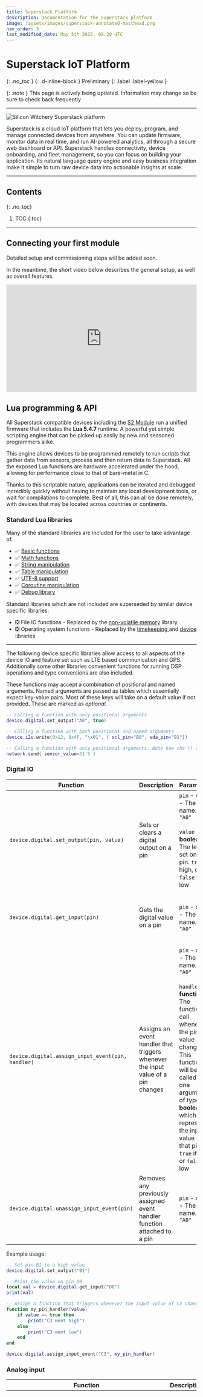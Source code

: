 ```yaml
---
title: Superstack Platform
description: Documentation for the Superstack platform
image: /assets/images/superstack-annotated-masthead.png
nav_order: 3
last_modified_date: May 5th 2025, 08:20 UTC
---
```


# Superstack IoT Platform
{: .no_toc }
{: .d-inline-block }
Preliminary
{: .label .label-yellow }

{: .note }
This page is actively being updated. Information may change so be sure to check back frequently 

---

![Silicon Witchery Superstack platform](/assets/images/superstack-annotated-masthead.png)

Superstack is a cloud IoT platform that lets you deploy, program, and manage connected devices from anywhere. You can update firmware, monitor data in real time, and run AI-powered analytics, all through a secure web dashboard or API. Superstack handles connectivity, device onboarding, and fleet management, so you can focus on building your application. Its natural language query engine and easy business integration make it simple to turn raw device data into actionable insights at scale.

---

## Contents
{: .no_toc}

1. TOC
{:toc}

---

## Connecting your first module

<!-- TODO -->
Detailed setup and commissioning steps will be added soon. 

In the meantime, the short video below describes the general setup, as well as overall features.

<!-- TODO add a video of the step by step setup guide -->
<div style="position: relative; width: 100%; overflow: hidden; padding-top: 56.25%;">
    <iframe style="position: absolute; top: 0; left: 0; right: 0; width: 100%; height: 100%; border: none;"
        src="https://www.youtube.com/embed/3L_OU-fMW_w" title="YouTube video player"
        allow="accelerometer; autoplay; clipboard-write; encrypted-media; gyroscope; picture-in-picture; web-share"
        referrerpolicy="strict-origin-when-cross-origin" allowfullscreen>
    </iframe>
</div>

## Lua programming & API

All Superstack compatible devices including the [S2 Module](/pages/s2-module) run a unified firmware that includes the **Lua 5.4.7** runtime. A powerful yet simple scripting engine that can be picked up easily by new and seasoned programmers alike.

This engine allows devices to be programmed remotely to run scripts that gather data from sensors, process and then return data to Superstack. All the exposed Lua functions are hardware accelerated under the hood, allowing for performance close to that of bare-metal in C.

Thanks to this scriptable nature, applications can be iterated and debugged incredibly quickly without having to maintain any local development tools, or wait for compilations to complete. Best of all, this can all be done remotely, with devices that may be located across countries or continents.

### Standard Lua libraries

Many of the standard libraries are included for the user to take advantage of.

- ✅ [Basic functions](https://www.lua.org/manual/5.4/manual.html#6.1)
- ✅ [Math functions](https://www.lua.org/manual/5.4/manual.html#6.7)
- ✅ [String manipulation](https://www.lua.org/manual/5.4/manual.html#6.4)
- ✅ [Table manipulation](https://www.lua.org/manual/5.4/manual.html#6.6)
- ✅ [UTF-8 support](https://www.lua.org/manual/5.4/manual.html#6.5)
- ✅ [Coroutine manipulation](https://www.lua.org/manual/5.4/manual.html#6.2)
- ✅ [Debug library](https://www.lua.org/manual/5.4/manual.html#6.10)

Standard libraries which are not included are superseded by similar device specific libraries:

- ❎ File IO functions - Replaced by the [non-volatile memory](#non-volatile-memory-file-system) library
- ❎ Operating system functions - Replaced by the [timekeeping ](#timekeeping-functions) and [device](#miscellaneous-functions) libraries

---

The following device specific libraries allow access to all aspects of the device IO and feature set such as LTE based communication and GPS. Additionally some other libraries convenient functions for running DSP operations and type conversions are also included.

These functions may accept a combination of positional and named arguments. Named arguments are passed as tables which essentially expect key-value pairs. Most of these keys will take on a default value if not provided. These are marked as *optional*.

```lua
-- Calling a function with only positional arguments
device.digital.set_output("A0", true)

-- Calling a function with both positional and named arguments
device.i2c.write(0x12, 0x4F, "\x01", { scl_pin="B0", sda_pin="B1"})

-- Calling a function with only positional arguments. Note how the () can be omitted
network.send{ sensor_value=31.5 }
```

### Digital IO

| Function | Description | Parameters | Returns |
|----------|-------------|------------|---------|
| `device.digital.set_output(pin, value)` | Sets or clears a digital output on a pin | `pin` - **string** - The pin name. E.g. `"A0"`<br><br>`value` - **boolean** - The level to set on the pin. `true` for high, or `false` for low | **nil**
| `device.digital.get_input(pin)` | Gets the digital value on a pin | `pin` - **string** - The pin name. E.g. `"A0"` | **boolean** - `true` if the pin is high, or `false` if it's low
| `device.digital.assign_input_event(pin, handler)` | Assigns an event handler that triggers whenever the input value of a pin changes | `pin` - **string** - The pin name. E.g. `"A0"`<br><br>`handler` - **function** - The function to call whenever the pin value changes. This function will be called with one argument of type **boolean** which represents the input value on that pin. `true` if high, or `false` if low | **nil**
| `device.digital.unassign_input_event(pin)` | Removes any previously assigned event handler function attached to a pin         | `pin` - **string** - The pin name. E.g. `"A0"` | **nil**

Example usage:

```lua
-- Set pin B1 to a high value
device.digital.set_output("B1")

-- Print the value on pin D0
local val = device.digital.get_input("D0")
print(val)

-- Assign a function that triggers whenever the input value of C3 changes
function my_pin_handler(value)
    if value == true then
        print("C3 went high")
    else
        print("C3 went low")
    end
end

device.digital.assign_input_event("C3", my_pin_handler)
```

### Analog input

| Function | Description | Parameters | Returns |
|----------|-------------|------------|---------|
| `device.analog.get_input(pin, { acquisition_time=40, range=Vout })` | Reads the analog value on an analog capable pin | `pin` - **string** - The pin name. E.g. `"D0"`<br><br>`acquisition_time` *optional* - **integer** - A time in microseconds across to which to make the measurement. Can be either `3`, `5`, `10`, `15`, `20`, `40`, or multiples of 40 e.g. `80`, `120`, `160`, etc. Higher values allow for accurate measurement of greater source resistances. Those maximum resistances being 10kΩ, 40kΩ, 100kΩ, 200kΩ, 400kΩ and 800kΩ respectively, with 800kΩ being the maximum source resistance for acquisition times greater than 40 microseconds<br><br>`range` *optional* - **integer** - The maximum expected voltage for the input signal. Defaults to the same value as V<sub>OUT</sub>                                                                                                                             | **table** - A table containing two key value pairs. `voltage` a **number** representing the voltage on the pin, or `percentage` a **number** representing the real voltage represented as a percentage with respect to the range of 0V and the `range` value
| `device.analog.get_differential_input(positive_pin, negative_pin, { acquisition_time=40, range=Vout })` | Reads the analog value across two analog capable pins | `positive_pin` - **string** - The pin name of the positive pin<br><br>`negative_pin` - **string** - The pin name of the negative pin<br><br>`acquisition_time` *optional* - **integer** - As described above<br><br>`range` *optional* - **integer** - As described above                                                                                                                                                                                                                                                                                                                                                                                                                                                                                                                                         | **table** - Same as above
| `device.analog.assign_input_high_event(pin, handler, { percentage, voltage, acquisition_time=40, range=Vout })` | Assigns an event handler that triggers whenever the input pin crosses a high threshold. | `pin` - **string** - The pin name. E.g. `"D0"`<br><br>`handler` - **function** - The function to call whenever the threshold is crossed. This function will be called with one argument of type **boolean** which represents if the value has crossed above or below the threshold. `true` if crossed above, or `false` if crossed below<br><br>`percentage` - **number** - The level represented as a percentage at which to trigger the event. Either `percentage` or `voltage` must be provided. Not both.<br><br>`voltage` - **number** - The level represented as a voltage at which to trigger the event. Either `percentage` or `voltage` must be provided. Not both.<br><br>`acquisition_time` *optional* - **integer** - As described above<br><br>`range` *optional* - **integer** - As described above | **nil**
| `device.analog.assign_input_low_event(pin, handler, { percentage, voltage, acquisition_time=40, range=Vout })` | Assigns an event handler that triggers whenever the input pin crosses a low threshold.  | `pin` - **string** - The pin name. E.g. `"D0"`<br><br>`handler` - **function** - The function to call whenever the threshold is crossed. This function will be called with one argument of type **boolean** which represents if the value has crossed above or below the threshold. `true` if crossed below, or `false` if crossed above<br><br>`percentage` - **number** - The level represented as a percentage at which to trigger the event. Either `percentage` or `voltage` must be provided. Not both.<br><br>`voltage` - **number** - The level represented as a voltage at which to trigger the event. Either `percentage` or `voltage` must be provided. Not both.<br><br>`acquisition_time` *optional* - **integer** - As described above<br><br>`range` *optional* - **integer** - As described above | **nil**
| `device.analog.unassign_input_high_event(pin)` | Removes any previously assigned high level event handler attached to a pin | `pin` - **string** - The pin name. E.g. `"D0"`                                                                                                                                                                                                                                                                                                                                                                                                                                                                                                                                                                                                                                                                                                                                                                    | **nil**
| `device.analog.unassign_input_low_event(pin)` | Removes any previously assigned low level event handler attached to a pin | `pin` - **string** - The pin name. E.g. `"D0"`                                                                                                                                                                                                                                                                                                                                                                                                                                                                                                                                                                                                                                                                                                                                                                    | **nil**

Example usage:

```lua
-- Read the analog value on pin D1 and print both the percentage and voltage values
local d0_val = device.analog.get_input("D1")
print(d0_val["percentage"])
print(d0_val["voltage"])

-- Trigger a print whenever the voltage on D2 drops below 1.5V
function my_low_voltage_handler(triggered)
    if (triggered) then
        print("Voltage fell below 1.5V")
    else
        print("Voltage has returned back above 1.5V")
    end
end

device.analog.assign_input_high_event("D1", my_low_voltage_handler, { voltage=1.5 })
```

### PWM output (analog output)

| Function | Description | Parameters | Returns |
|----------|-------------|------------|---------|
| `device.analog.set_output(pin, percentage { frequency=1 })` | Sets a PWM duty cycle on a pin | `pin` - **string** - The pin name. E.g. `"A0"`<br><br>`percentage` - **number** - The duty cycle to output on the pin as a percentage<br><br>`frequency` *optional* - **number** - The PWM frequency in Hz | **nil**

Example usage:

```lua
-- Set pin E1 to a 25% duty cycle at the default PWM frequency
device.analog.set_output("E1", 25)
```

### I2C communication

| Function | Description | Parameters | Returns |
|----------|-------------|------------|---------|
| `device.i2c.read(address, register, length, { port="PORTA", scl_pin="A0", sda_pin="A1", frequency=400, register_address_size=8 })` | Reads a number of bytes from a register on an I2C connected device | `address` - **integer** - The 7-bit address of the I2C device<br><br>`register` - **integer** - The address of the register to read from<br><br>`length` - **integer** - The number of bytes to read<br><br>`port` *optional* - **string** - The 4-pin port which the I2C device is connected to. I.e. `"PORTA"`, `"PORTB"`, `"PORTE"`, or `"PORTF"`. Using this parameter will assume the SCL and SDA pin order to match the [Stemma QT](https://learn.adafruit.com/introducing-adafruit-stemma-qt/what-is-stemma) and [Qwiic](https://www.sparkfun.com/qwiic) pinout. If a different pin order is required, the `scl_pin` and `sda_pin` parameters should be provided instead<br><br>`scl_pin` *optional* - **string** - Specifies the pin to use for the SCL signal. Any IO pin may be specified as a string, e.g. `"C3"`. Must be used in conjunction with `sda_pin` and cannot be used if the `port` parameter is already specified.<br><br>`sda_pin` *optional* - **string** - Specifies the pin to use for the SDA signal. Any IO pin may be specified as a string, e.g. `"C4"`. Must be used in conjunction with `scl_pin` and cannot be used if the `port` parameter is already specified.<br><br>`frequency` *optional* - The frequency to use for I2C communications in kHz.<br><br>`register_address_size` *optional* - **integer** - The size of the register to read in bits. Can be either `8`, `16` or `32`. | **table** - A table containing three key-value pairs. `success`, a **boolean** representing if the transaction was a success. `data`, a **string** representing the bytes read. Always of size `length` as specified in the function call. `value`, an **integer** representing the first data value, useful if only one byte was requested
| `device.i2c.write(address, register, data, { port="PORTA", scl_pin="A0", sda_pin="A1", frequency=400, register_address_size=8 })` | Writes a number of bytes to a register on an I2C connected device | `address` - **integer** - As described above<br><br>`register` - **integer** - As described above<br><br>`data` - **string** - The data to write to the device. Can be a hexadecimal string containing zeros. E.g. `"\x1A\x50\x00\xF1"`<br><br>`port` *optional* - **string** - As described above<br><br>`scl_pin` *optional* - **string** - As described above<br><br>`sda_pin` *optional* - **string** - As described above<br><br>`frequency` *optional* - **integer** - As described above<br><br>`register_address_size` *optional* - **integer** - As described above | **boolean** - Returns `true` if the write was successful, or `false` otherwise

Example usage:

```lua
-- Read a byte from register 0x1F on a device with address 0x23
local result = device.i2c.read(0x23, 0x1F, 1)

if result.success then
    print(result.value)
end

-- Read multiple bytes from the device and print the fourth byte
local result = device.i2c.read(0x23, 0x1F, 4)

if result.success then
    print(result.data[4])
end

-- Write 0x1234 to the register 0xF9
device.i2c.write(0x23, 0xF9, "\x12\x34")
```

### SPI communication

| Function | Description | Parameters | Returns |
|----------|-------------|------------|---------|
| `device.spi.read(register, length, { mosi_pin="C0", miso_pin="C1", sck_pin="C2", cs_pin="C3", frequency=500, register_address_size=8 })` | Reads a number of bytes from a register on an SPI connected device | `register` - **integer** - The address of the register to read from<br><br>`length` - **integer** - The number of bytes to read<br><br>`mosi_pin` *optional* - **string** - Specifies the pin to use for the MOSI signal. Any IO pin may be specified as a string, e.g. "D0".<br><br>`miso_pin` *optional* - **string** - Specifies the pin to use for the MISO signal. Any IO pin may be specified as a string, e.g. "D1".<br><br>`sck_pin` *optional* - **string** - Specifies the pin to use for the SCK signal. Any IO pin may be specified as a string, e.g. "D2".<br><br>`cs_pin` *optional* - **string** - Specifies the pin to use for the CS signal. Any IO pin may be specified as a string, e.g. "D3".<br><br>`frequency` *optional* - **integer** - The frequency to use for SPI transactions in kHz<br><br>`register_address_size` *optional* - **integer** - The size of the register address in bits. Can be either `8`, `16` or `32` | **table** - A table containing two key-value pairs. `data`, a **string** representing the bytes read. Always of size `length` as specified in the function call. `value`, an **integer** representing the first data value, useful if only one byte was requested
| `device.spi.write(register, data, { mosi_pin="C0", miso_pin="C1", sck_pin="C2", cs_pin="C3", frequency=500, register_address_size=8 })`  | Writes a number of bytes to a register on an SPI connected device  | `register` - **integer** - Same as above<br><br>`data` - **string** - The data to write to the device. Can be a hexadecimal string containing zeros. E.g. `"\x1A\x50\x00\xF1"`<br><br>`mosi_pin` *optional* - **string** - As described above<br><br>`miso_pin` *optional* - **string** - As described above<br><br>`sck_pin` *optional* - **string** - As described above<br><br>`cs_pin` *optional* - **string** - As described above<br><br>`frequency` *optional* - **integer** - As described above<br><br>`register_address_size` *optional* - **integer** - As described above | **nil**
| `device.spi.transaction{ read_length, write_data, hold_cs=false, mosi_pin="C0", miso_pin="C1", sck_pin="C2", cs_pin="C3", frequency=500 }` | Reads and writes an arbitrary number of bytes at the same time. I.e while data is being clocked out on the MOSI pin, any data received on the MISO pin will be recorded in parallel. The total number of bytes transacted will therefore be the larger of `read_length` or `write_data`. If you wish to, for example, write 5 bytes, and then read 10 bytes, `read_length` must be set to 15. The first 5 bytes can be ignored, and the remaining 10 bytes will contain the read data | `read_length` - **integer** -  The number of bytes to read<br><br>`write_data` - **string** - The data to write to the device. Can be a hexadecimal string containing zeros. E.g. `"\x1A\x50\x00\xF1"`<br><br>`hold_cs` *optional* - **boolean** - If set to `true` will continue to hold the CS pin low after the transaction is completed. This can be useful if the transaction needs to be broken up into multiple steps, or if the CS pin needs to be held for any other reason. Any subsequent call to `device.spi.transaction` with `hold_cs` set to false will then return the CS pin to a high value once completed<br><br>`mosi_pin` *optional* - **string** - As described above<br><br>`miso_pin` *optional* - **string** - As described above<br><br>`sck_pin` *optional* - **string** - As described above<br><br>`cs_pin` *optional* - **string** - As described above<br><br>`frequency` *optional* - **integer** - As described above | **string** - The bytes read. Always of size `read_length`, or `#write_data`, whichever was larger

Example usage:

```lua
-- Read and print 4 bytes from the 0x12 register
local result = device.spi.read(0x12, 4)

print(result[1])
print(result[2])
print(result[3])
print(result[4])

-- Write a 32-bit value (4 bytes) to the 0xA1 register at 1MHz
device.spi.write(0xA1, "\12\x34\x56\x78", { frequency=1000 })

-- Write 4 bytes to the device and then read back 10 bytes
device.spi.transaction{ write_data="\12\x34\x56\x78", hold_cs=true }
result = device.spi.transaction{ read_length=10 }
```

### UART communication

Details coming soon

<!-- TODO -->
<!--
| Function | Description | Parameters | Returns |
|----------|-------------|------------|---------|
|  |  |  | 

Example usage:

```lua
```
-->

### PDM microphone input

Details coming soon

<!-- TODO -->
<!--
| Function | Description | Parameters | Returns |
|----------|-------------|------------|---------|
|  |  |  | 

Example usage:

```lua
```
-->

### LTE communication

| Function | Description | Parameters | Returns |
|----------|-------------|------------|---------|
| `network.send{ data }` | Sends data to Superstack  | `data` - **table** - A table representing any data as key-value pairs. Will be converted to an equivalent JSON once it reaches Superstack. It's recommended to name keys in a full and clear way as that will be how the AI tools of superstack will infer the meaning of the data. E.g. `temperature_celsius = 43.5` will help the AI understand that `43.5` represents temperature in celsius units | **nil**

Example usage:

```lua
-- A simple sensor value
my_sensor_value = 23.5

network.send{ temperature=my_sensor_value }

-- Network send can contain any arbitrary data
network.send{ 
    some_int = -42, 
    some_float = 23.1
    some_string = "test"
    some_array = {1, 2, 3, 4},
    some_nested_thing = {
        another_int = 54,
        another_string = "test again"
    }
}
```

### GPS

Details coming soon

<!-- TODO -->
<!--
| Function | Description | Parameters | Returns |
|----------|-------------|------------|---------|
|  |  |  | 

Example usage:

```lua
```
-->

### Accelerated signal processing

Details coming soon

<!-- TODO -->
<!--
| Function | Description | Parameters | Returns |
|----------|-------------|------------|---------|
|  |  |  | 

Example usage:

```lua
```
-->

### Non-volatile memory (file system)

Details coming soon

<!-- TODO -->
<!--
| Function | Description | Parameters | Returns |
|----------|-------------|------------|---------|
|  |  |  | 

Example usage:

```lua
```
-->

### Type conversions

Details coming soon

<!-- TODO -->
<!--
| Function | Description | Parameters | Returns |
|----------|-------------|------------|---------|
|  |  |  | 

Example usage:

```lua
```
-->

### Timekeeping functions

Details coming soon

<!-- TODO -->
<!--
| Function | Description | Parameters | Returns |
|----------|-------------|------------|---------|
|  |  |  | 

Example usage:

```lua
```
-->

### Miscellaneous functions

| Function | Description | Parameters | Returns |
|----------|-------------|------------|---------|
| `device.sleep(time)` | Puts the device into a low power sleep for a certain amount of time | `time` - **number** - The time to sleep in seconds. E.g. `1.5` | **nil** 

| Constant | Description | Value |
|----------|-------------|-------|
| `device.HARDWARE_VERSION` | The hardware version of the device | **string** - Always `"s2-module"` 
| `device.FIRMWARE_VERSION` | The current firmware version of the Superstack firmware running on the device | **string** - A string representing the current firmware version. E.g. `"0.1.0+0"`

Example usage:

```lua
-- Print the hardware version, sleep for 1.5 seconds and then print firmware version
print(device.HARDWARE_VERSION)

device.sleep(1.5)

print(device.FIRMWARE_VERSION)
```

## Working with data

Details coming soon
<!-- TODO -->

### Data API

Details coming soon
<!-- TODO -->

## Advanced AI usage

Details coming soon
<!-- TODO -->

### Natural language API

Details coming soon
<!-- TODO -->

## Managing devices & deployments

Details coming soon
<!-- TODO -->

### Un-pairing devices

Details coming soon
<!-- TODO -->

## Managing your subscription

Details coming soon
<!-- TODO -->
